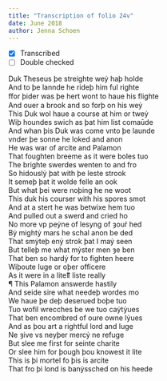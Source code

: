 ```yaml
---
title: "Transcription of folio 24v"
date: June 2018
author: Jenna Schoen
---
```

- [X] Transcribed
- [ ] Double checked

Duk Theseus þe streighte weẏ haþ holde  
And to þe lannde he rideþ him ful righte  
ﬀor þider was þe hert wont to haue his flighte  
And ouer a brook and so forþ on his weẏ  
This Duk wol haue a course at him or tweẏ  
Wiþ houndes swich as þat him list comaūde  
And whan þis Duk was come vnto þe launde  
vnder þe sonne he loked and anon  
He was war of arcite and Palamon  
That foughten breeme as it were boles tuo  
The brighte swerdes wenten to and fro  
So hidouslẏ þat with þe leste strook  
It semeþ þat it wolde felle an ook  
But what þei were noþing he ne woot  
This duk his courser with his spores smot  
And at a stert he was betwixe hem tuo  
And pulled out a swerd and cried ho  
No more vp peẏne of lesyng of ȝour̉ hed  
Bẏ mightẏ mars he schal anon be ded  
That smẏteþ enẏ strok þat I maẏ seen  
But telleþ me what mẏster men ȝe ben  
That ben so hardẏ for to fighten heere  
Wiþoute Iuge or oþer officere  
As it were in a liteỻ liste really  
¶ This Palamon answerde hastily  
And seide sire what needeþ wordes mo  
We haue þe deþ deserued boþe tuo  
Tuo wofil wrecches be we tuo caẏtẏues  
That ben encombred of oure owne lẏues  
And as þou art a rightful lord and Iuge  
Ne ȝive vs neyþer mercẏ ne refuge  
But slee me first for seinte charite  
Or slee him for þough þou knowest it lite  
This is þi mortel fo þis is arcite  
That fro þi lond is banẏssched on his heede  
